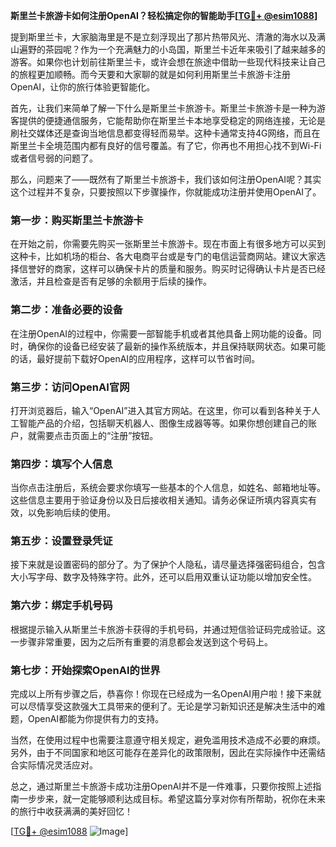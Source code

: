 **斯里兰卡旅游卡如何注册OpenAI？轻松搞定你的智能助手[[TG💪+ @esim1088](https://t.me/s/esim1088)]**

提到斯里兰卡，大家脑海里是不是立刻浮现出了那片热带风光、清澈的海水以及满山遍野的茶园呢？作为一个充满魅力的小岛国，斯里兰卡近年来吸引了越来越多的游客。如果你也计划前往斯里兰卡，或许会想在旅途中借助一些现代科技来让自己的旅程更加顺畅。而今天要和大家聊的就是如何利用斯里兰卡旅游卡注册OpenAI，让你的旅行体验更智能化。

首先，让我们来简单了解一下什么是斯里兰卡旅游卡。斯里兰卡旅游卡是一种为游客提供的便捷通信服务，它能帮助你在斯里兰卡本地享受稳定的网络连接，无论是刷社交媒体还是查询当地信息都变得轻而易举。这种卡通常支持4G网络，而且在斯里兰卡全境范围内都有良好的信号覆盖。有了它，你再也不用担心找不到Wi-Fi或者信号弱的问题了。

那么，问题来了——既然有了斯里兰卡旅游卡，我们该如何注册OpenAI呢？其实这个过程并不复杂，只要按照以下步骤操作，你就能成功注册并使用OpenAI了。

### 第一步：购买斯里兰卡旅游卡

在开始之前，你需要先购买一张斯里兰卡旅游卡。现在市面上有很多地方可以买到这种卡，比如机场的柜台、各大电商平台或是专门的电信运营商网站。建议大家选择信誉好的商家，这样可以确保卡片的质量和服务。购买时记得确认卡片是否已经激活，并且检查是否有足够的余额用于后续的操作。

### 第二步：准备必要的设备

在注册OpenAI的过程中，你需要一部智能手机或者其他具备上网功能的设备。同时，确保你的设备已经安装了最新的操作系统版本，并且保持联网状态。如果可能的话，最好提前下载好OpenAI的应用程序，这样可以节省时间。

### 第三步：访问OpenAI官网

打开浏览器后，输入“OpenAI”进入其官方网站。在这里，你可以看到各种关于人工智能产品的介绍，包括聊天机器人、图像生成器等等。如果你想创建自己的账户，就需要点击页面上的“注册”按钮。

### 第四步：填写个人信息

当你点击注册后，系统会要求你填写一些基本的个人信息，如姓名、邮箱地址等。这些信息主要用于验证身份以及日后接收相关通知。请务必保证所填内容真实有效，以免影响后续的使用。

### 第五步：设置登录凭证

接下来就是设置密码的部分了。为了保护个人隐私，请尽量选择强密码组合，包含大小写字母、数字及特殊字符。此外，还可以启用双重认证功能以增加安全性。

### 第六步：绑定手机号码

根据提示输入从斯里兰卡旅游卡获得的手机号码，并通过短信验证码完成验证。这一步骤非常重要，因为之后所有重要的消息都会发送到这个号码上。

### 第七步：开始探索OpenAI的世界

完成以上所有步骤之后，恭喜你！你现在已经成为一名OpenAI用户啦！接下来就可以尽情享受这款强大工具带来的便利了。无论是学习新知识还是解决生活中的难题，OpenAI都能为你提供有力的支持。

当然，在使用过程中也需要注意遵守相关规定，避免滥用技术造成不必要的麻烦。另外，由于不同国家和地区可能存在差异化的政策限制，因此在实际操作中还需结合实际情况灵活应对。

总之，通过斯里兰卡旅游卡成功注册OpenAI并不是一件难事，只要你按照上述指南一步步来，就一定能够顺利达成目标。希望这篇分享对你有所帮助，祝你在未来的旅行中收获满满的美好回忆！

[[TG💪+ @esim1088](https://t.me/s/esim1088) ![Image](https://i.postimg.cc/4NQfJmqS/Snipaste-2025-05-13-00-14-12.png)]